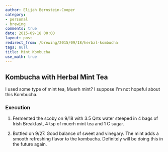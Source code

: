 ```yaml
---
author: Elijah Bernstein-Cooper
category:
- personal
- brewing
comments: true
date: 2015-09-18 00:00
layout: post
redirect_from: /brewing/2015/09/18/herbal-kombucha
tags: null
title: Mint Kombucha
use_math: true
---
```


## Kombucha with Herbal Mint Tea

I used some type of mint tea, Muerh mint? I suppose I'm not hopeful about this
Kombucha.

### Execution

1. Fermented the scoby on 9/18 with 3.5 Qrts water steeped in 4 bags of Irish
   Breakfast, 4 tsp of muerh mint tea and 1 C sugar. 

2. Bottled on 9/27. Good balance of sweet and vinegary. The mint adds a smooth
   refreshing flavor to the kombucha. Definitely will be doing this in the
   future again.